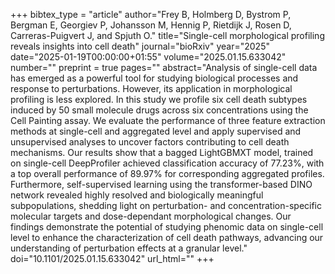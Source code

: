 +++
bibtex_type = "article"
author="Frey B, Holmberg D, Bystrom P, Bergman E, Georgiev P, Johansson M, Hennig P, Rietdijk J, Rosen D, Carreras-Puigvert J, and Spjuth O."
title="Single-cell morphological profiling reveals insights into cell death"
journal="bioRxiv"
year="2025"
date="2025-01-19T00:00:00+01:55"
volume="2025.01.15.633042"
number=""
preprint = true
pages=""
abstract="Analysis of single-cell data has emerged as a powerful tool for studying biological processes and response to perturbations. However, its application in morphological profiling is less explored. In this study we profile six cell death subtypes induced by 50 small molecule drugs across six concentrations using the Cell Painting assay. We evaluate the performance of three feature extraction methods at single-cell and aggregated level and apply supervised and unsupervised analyses to uncover factors contributing to cell death mechanisms. Our results show that a bagged LightGBMXT model, trained on single-cell DeepProfiler achieved classification accuracy of 77.23%, with a top overall performance of 89.97% for corresponding aggregated profiles. Furthermore, self-supervised learning using the transformer-based DINO network revealed highly resolved and biologically meaningful subpopulations, shedding light on perturbation- and concentration-specific molecular targets and dose-dependant morphological changes. Our findings demonstrate the potential of studying phenomic data on single-cell level to enhance the characterization of cell death pathways, advancing our understanding of perturbation effects at a granular level."
doi="10.1101/2025.01.15.633042"
url_html=""
+++

